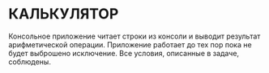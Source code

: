 # КАЛЬКУЛЯТОР

Консольное приложение читает строки из консоли и выводит результат 
арифметической операции. Приложение работает до тех пор пока 
не будет выброшено исключение. Все условия, описанные в задаче, соблюдены.